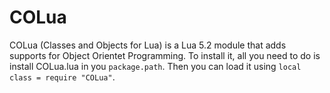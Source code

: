 COLua
=====

COLua (Classes and Objects for Lua) is a Lua 5.2 module that adds supports for Object Orientet Programming. To install it, all you need to do is install COLua.lua in you `package.path`. Then you can load it using `local class = require "COLua"`. 

 
